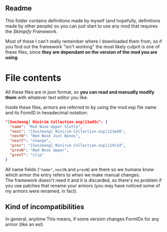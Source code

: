 ##  Readme

This folder contains definitions made by myself (and hopefully, definitions made by other people) so you can just start to use any mod that requires the _Skimpify Framework_.

Most of these I can't really remember where I downloaded them from, so if you find out the framework "isn't working" the most likely culprit is one of these files, since **they are dependant on the version of the mod you are using**.

# File contents

All these files are in json format, so **you can read and manually modify them** with whatever text editor you like.

Inside these files, armors are referred to by using the mod esp file name and its FormID in hexadecimal notation:

```json
"[SunJeong] Ninirim Collection.esp|11ed3c": {
  "name": "Red Nose Upper Slutty",
  "next": "[SunJeong] Ninirim Collection.esp|123e40",
  "nextN": "Red Nose Just Bones",
  "nextT": "change",
  "prev": "[SunJeong] Ninirim Collection.esp|119c2d",
  "prevN": "Red Nose Upper",
  "prevT": "slip"
}
```

All name fields (`"name"`, `nextN` and `prevN`) are there so we humans know which armor the entry refers to when we make manual changes.\
The framework doesn't need it and it is discarded, so there's no problem if you use patches that rename your armors (you may have noticed some of my armors were renamed, in fact).

## Kind of incompatibilities
In general, anytime
This means, if some version changes FormIDs for any armor (like an esl)

